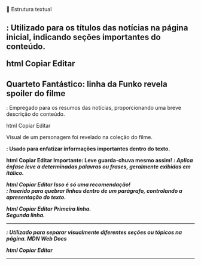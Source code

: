 






📄 Estrutura textual
<h2>: Utilizado para os títulos das notícias na página inicial, indicando seções importantes do conteúdo.

html
Copiar
Editar
<h2>Quarteto Fantástico: linha da Funko revela spoiler do filme</h2>
<p>: Empregado para os resumos das notícias, proporcionando uma breve descrição do conteúdo.

html
Copiar
Editar
<p>Visual de um personagem foi revelado na coleção do filme.</p>
<strong>: Usado para enfatizar informações importantes dentro do texto.

html
Copiar
Editar
<strong>Importante:</strong> Leve guarda-chuva mesmo assim!
<em>: Aplica ênfase leve a determinadas palavras ou frases, geralmente exibidas em itálico.

html
Copiar
Editar
<em>Isso é só uma recomendação!</em>
<br>: Inserido para quebrar linhas dentro de um parágrafo, controlando a apresentação do texto.

html
Copiar
Editar
Primeira linha.<br>Segunda linha.
<hr>: Utilizado para separar visualmente diferentes seções ou tópicos na página.
MDN Web Docs

html
Copiar
Editar
<hr>
